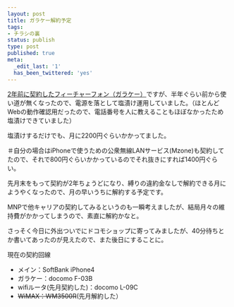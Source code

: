 ```yaml
---
layout: post
title: ガラケー解約予定
tags:
- チラシの裏
status: publish
type: post
published: true
meta:
  _edit_last: '1'
  has_been_twittered: 'yes'
---
```

<a href="http://wo.skr.jp/wp/2010/04/done.html">2年前に契約したフィーチャーフォン（ガラケー）</a>ですが、半年ぐらい前から使い道が無くなったので、電源を落として塩漬け運用していました。（ほとんどWebの動作確認用だったので、電話番号を人に教えることもほぼなかったため塩漬けできていました）

塩漬けするだけでも、月に2200円ぐらいかかってました。

＃自分の場合はiPhoneで使うための公衆無線LANサービス(Mzone)も契約してたので、それで800円ぐらいかかっているのでそれ抜きにすれば1400円ぐらい。

先月末をもって契約が2年ちょうどになり、縛りの違約金なしで解約できる月にようやくなったので、月の早いうちに解約する予定です。

MNPで他キャリアの契約してみるというのも一瞬考えましたが、結局月々の維持費がかかってしまうので、素直に解約かなと。

さっそく今日に外出ついでにドコモショップに寄ってみましたが、40分待ちとか書いてあったのが見えたので、また後日にすることに。


現在の契約回線
<ul>
	<li>メイン：SoftBank iPhone4</li>
	<li>ガラケー：docomo F-03B</li>
	<li>wifiルータ(先月契約した)：docomo L-09C</li>
	<li><del datetime="2012-05-01T16:03:07+00:00">WiMAX：WM3500R</del>(先月解約した）</li>
</ul>
